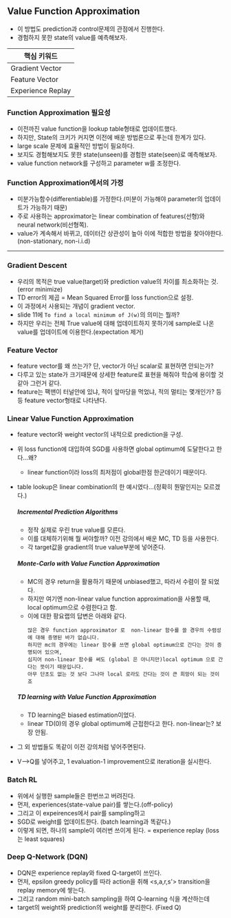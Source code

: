 ## Value Function Approximation
- 이 방법도 prediction과 control문제의 관점에서 진행한다.
- 경험하지 못한 state의 value를 예측해보자.

| 핵심 키워드 |
| ------------- |
| Gradient Vector |
| Feature Vector |
| Experience Replay |

### Function Approximation 필요성
- 이전까진 value function을 lookup table형태로 업데이트했다.
- 하지만, State의 크키가 커지면 이전에 배운 방법론으로 푸는데 한계가 있다.
- large scale 문제에 효율적인 방법이 필요하다.
- 보지도 경험해보지도 못한 state(unseen)를 경험한 state(seen)로 예측해보자.
- value function network를 구성하고 parameter w를 조정한다.

### Function Approximation에서의 가정
- 미분가능함수(differentiable)를 가정한다.(미분이 가능해야 parameter의 업데이트가 가능하기 때문)
- 주로 사용하는 approximator는 linear combination of features(선형)와 neural network(비선형쪽).
- value가 계속해서 바뀌고, 데이터간 상관성이 높아 이에 적합한 방법을 찾아야한다.(non-stationary, non-i.i.d)

---

### Gradient Descent
- 우리의 목적은 true value(target)와 prediction value의 차이를 최소화하는 것.(error minimize)
- TD error의 제곱 = Mean Squared Error를 loss function으로 설정.
- 이 과정에서 사용되는 개념이 gradient vector.
- slide 11에 `To find a local minimum of J(w)`의 의미는 뭘까?
- 하지만 우리는 전체 True value에 대해 업데이트하지 못하기에 sample로 나온 value를 업데이트에 이용한다.(expectation 제거)

### Feature Vector
- feature vector를 왜 쓰는가? 단, vector가 아닌 scalar로 표현하면 안되는가?
- 다루고 있는 state가 크기때문에 상세한 feature로 표현을 해줘야 학습에 용이할 것 같아 그런거 같다.
- feature는 팩맨이 터널안에 있냐, 적이 앞마당을 먹었냐, 적의 멀티는 몇개인가? 등등 feature vector형태로 나타낸다.

### Linear Value Function Approximation
- feature vector와 weight vector의 내적으로 prediction을 구성.
- 위 loss function에 대입하여 SGD를 사용하면 global optimum에 도달한다고 한다...왜?
  - linear function이라 loss의 최저점이 global한점 한군데이기 때문이다. 
- table lookup은 linear combination의 한 예시였다...(정확히 뭔말인지는 모르겠다.)

  ##### Incremental Prediction Algorithms
  - 정작 실제로 우린 true value를 모른다.
  - 이를 대체하기위해 뭘 써야할까? 이전 강의에서 배운 MC, TD 등을 사용한다.
  - 각 target값을 gradient의 true value부분에 넣어준다.

  ##### Monte-Carlo with Value Function Approximation
  - MC의 경우 return을 활용하기 때문에 unbiased했고, 따라서 수렴이 잘 되었다.
  - 하지만 여기엔 non-linear value function approximation을 사용할 때, local optimum으로 수렴한다고 함.
  - 이에 대한 팡요랩의 답변은 아래와 같다.
    ```
    많은 경우 function approximator 로  non-linear 함수를 쓸 경우의 수렴성에 대해 증명된 바가 없습니다.
    하지만 mc의 경우에는 linear 함수를 쓰면 global optimum으로 간다는 것이 증명되어 있으며,
    심지어 non-linear 함수를 써도 (global 은 아니지만)local optimum 으로 간다는 뜻이기 때문입니다.
    아무 단초도 없는 것 보다 그나마 local 로라도 간다는 것이 큰 희망이 되는 것이죠
    ```
  ##### TD learning with Value Function Approximation
  - TD learning은 biased estimation이었다.
  - linear TD(0)의 경우 global optimum에 근접한다고 한다. non-linear는? 보장 안됨.
- 그 외 방법들도 똑같이 이전 강의처럼 넣어주면된다.
- V-->Q를 넣어주고, 1 evaluation-1 improvement으로 iteration을 실시한다.

### Batch RL
- 위에서 실행한 sample들은 한번쓰고 버려진다.
- 먼저, experiences(state-value pair)를 쌓는다.(off-policy)
- 그리고 이 expeirences에서 pair를 sampling하고
- SGD로 weight를 업데이트한다. (batch learning과 똑같다.)
- 이렇게 되면, 하나의 sample이 여러번 쓰이게 된다. = experience replay (loss는 least squares)

### Deep Q-Network (DQN)
- DQN은 experience replay와 fixed Q-target이 쓰인다.
- 먼저, epsilon greedy policy를 따라 action을 취해 <s,a,r,s'> transition을 replay memory에 쌓는다.
- 그리고 random mini-batch sampling을 하여 Q-learning 식을 계산하는데
- target의 weight와 prediction의 weight를 분리한다. (Fixed Q)
